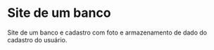# Site de um banco
 Site de um banco e cadastro com foto e armazenamento de dado do cadastro do usuário.
